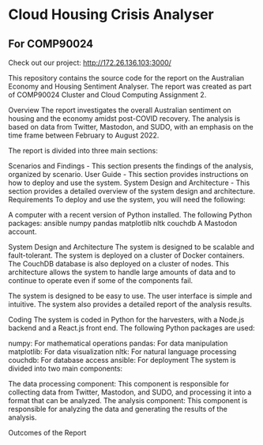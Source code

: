 # Cloud Housing Crisis Analyser
## For COMP90024

Check out our project: http://172.26.136.103:3000/

This repository contains the source code for the report on the Australian Economy and Housing Sentiment Analyser. The report was created as part of COMP90024 Cluster and Cloud Computing Assignment 2.

Overview
The report investigates the overall Australian sentiment on housing and the economy amidst post-COVID recovery. The analysis is based on data from Twitter, Mastodon, and SUDO, with an emphasis on the time frame between February to August 2022.

The report is divided into three main sections:

Scenarios and Findings - This section presents the findings of the analysis, organized by scenario.
User Guide - This section provides instructions on how to deploy and use the system.
System Design and Architecture - This section provides a detailed overview of the system design and architecture.
Requirements
To deploy and use the system, you will need the following:

A computer with a recent version of Python installed.
The following Python packages:
ansible
numpy
pandas
matplotlib
nltk
couchdb
A Mastodon account.

System Design and Architecture
The system is designed to be scalable and fault-tolerant. The system is deployed on a cluster of Docker containers. The CouchDB database is also deployed on a cluster of nodes. This architecture allows the system to handle large amounts of data and to continue to operate even if some of the components fail.

The system is designed to be easy to use. The user interface is simple and intuitive. The system also provides a detailed report of the analysis results.

Coding
The system is coded in Python for the harvesters, with a Node.js backend and a React.js front end. The following Python packages are used:

numpy: For mathematical operations
pandas: For data manipulation
matplotlib: For data visualization
nltk: For natural language processing
couchdb: For database access
ansible: For deployment
The system is divided into two main components:

The data processing component: This component is responsible for collecting data from Twitter, Mastodon, and SUDO, and processing it into a format that can be analyzed.
The analysis component: This component is responsible for analyzing the data and generating the results of the analysis.

Outcomes of the Report
